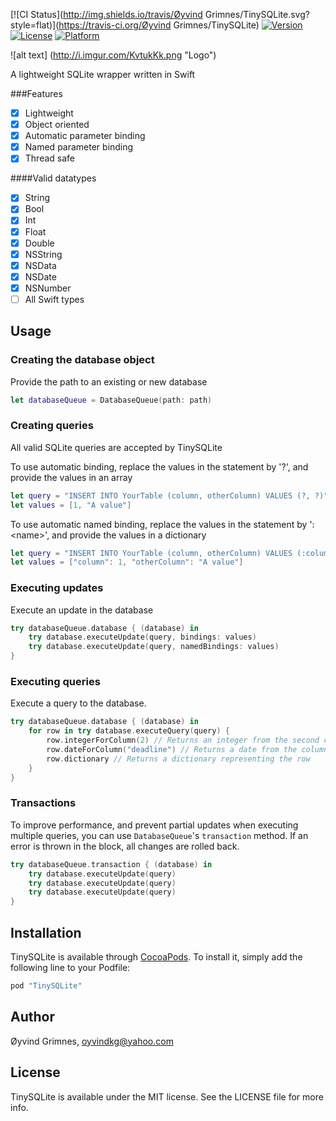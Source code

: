 [![CI Status](http://img.shields.io/travis/Øyvind Grimnes/TinySQLite.svg?style=flat)](https://travis-ci.org/Øyvind Grimnes/TinySQLite)
[![Version](https://img.shields.io/cocoapods/v/TinySQLite.svg?style=flat)](http://cocoapods.org/pods/TinySQLite)
[![License](https://img.shields.io/cocoapods/l/TinySQLite.svg?style=flat)](http://cocoapods.org/pods/TinySQLite)
[![Platform](https://img.shields.io/cocoapods/p/TinySQLite.svg?style=flat)](http://cocoapods.org/pods/TinySQLite)

![alt text] (http://i.imgur.com/KvtukKk.png "Logo")

A lightweight SQLite wrapper written in Swift

###Features
- [x] Lightweight
- [x] Object oriented
- [x] Automatic parameter binding
- [x] Named parameter binding
- [x] Thread safe

####Valid datatypes
- [x] String
- [x] Bool
- [x] Int
- [x] Float
- [x] Double
- [x] NSString
- [x] NSData
- [x] NSDate
- [x] NSNumber
- [ ] All Swift types

## Usage
### Creating the database object
Provide the path to an existing or new database
```Swift
let databaseQueue = DatabaseQueue(path: path)
```
### Creating queries
All valid SQLite queries are accepted by TinySQLite

To use automatic binding, replace the values in the statement by '?', and provide the values in an array

```Swift
let query = "INSERT INTO YourTable (column, otherColumn) VALUES (?, ?)"
let values = [1, "A value"]
```

To use automatic named binding, replace the values in the statement by ':\<name>', and provide the values in a dictionary

```Swift
let query = "INSERT INTO YourTable (column, otherColumn) VALUES (:column, :otherColumn)"
let values = ["column": 1, "otherColumn": "A value"]
```

### Executing updates
Execute an update in the database
```Swift
try databaseQueue.database { (database) in
    try database.executeUpdate(query, bindings: values)
    try database.executeUpdate(query, namedBindings: values)
}
```


### Executing queries
Execute a query to the database.
```Swift
try databaseQueue.database { (database) in
    for row in try database.executeQuery(query) {
        row.integerForColumn(2) // Returns an integer from the second column in the row
        row.dateForColumn("deadline") // Returns a date from the column called 'deadline'
        row.dictionary // Returns a dictionary representing the row
    }
}
```

### Transactions
To improve performance, and prevent partial updates when executing multiple queries, you can use `DatabaseQueue`'s `transaction` method.
If an error is thrown in the block, all changes are rolled back. 
```Swift
try databaseQueue.transaction { (database) in
    try database.executeUpdate(query)
    try database.executeUpdate(query)
    try database.executeUpdate(query)
}
```

## Installation

TinySQLite is available through [CocoaPods](http://cocoapods.org). To install
it, simply add the following line to your Podfile:

```ruby
pod "TinySQLite"
```

## Author

Øyvind Grimnes, oyvindkg@yahoo.com

## License

TinySQLite is available under the MIT license. See the LICENSE file for more info.
